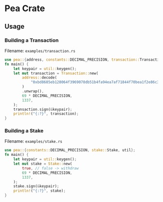 # Pea Crate

## Usage

### Building a Transaction

Filename: `examples/transaction.rs`

```rust
use pea::{address, constants::DECIMAL_PRECISION, transaction::Transaction, util};
fn main() {
    let keypair = util::keygen();
    let mut transaction = Transaction::new(
        address::decode(
            "0xbd8685eb128064f3969078db51b4fa94ea7af71844f70bea1f2e86c36186675db9ff2b09",
        )
        .unwrap(),
        69 * DECIMAL_PRECISION,
        1337,
    );
    transaction.sign(&keypair);
    println!("{:?}", transaction);
}
```

### Building a Stake

Filename: `examples/stake.rs`

```rust
use pea::{constants::DECIMAL_PRECISION, stake::Stake, util};
fn main() {
    let keypair = util::keygen();
    let mut stake = Stake::new(
        true, // false -> withdraw
        69 * DECIMAL_PRECISION,
        1337,
    );
    stake.sign(&keypair);
    println!("{:?}", stake);
}
```
